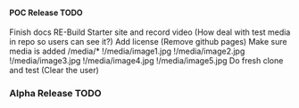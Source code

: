 
#### POC Release TODO

Finish docs
RE-Build Starter site and record video (How deal with test media in repo so users can see it?)
Add license (Remove github pages)
Make sure media is added
/media/*
!/media/image1.jpg
!/media/image2.jpg
!/media/image3.jpg
!/media/image4.jpg
!/media/image5.jpg
Do fresh clone and test (Clear the user)


### Alpha Release TODO




